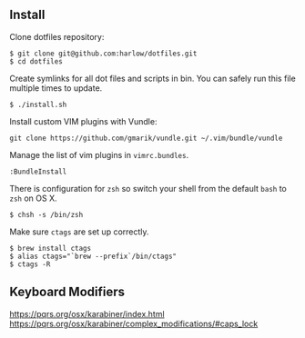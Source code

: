 Install
-------

Clone dotfiles repository:

    $ git clone git@github.com:harlow/dotfiles.git
    $ cd dotfiles

Create symlinks for all dot files and scripts in bin. You can safely run this
file multiple times to update.

    $ ./install.sh

Install custom VIM plugins with Vundle:

    git clone https://github.com/gmarik/vundle.git ~/.vim/bundle/vundle

Manage the list of vim plugins in `vimrc.bundles`.

    :BundleInstall

There is configuration for `zsh` so switch your shell from the default `bash`
to `zsh` on OS X.

    $ chsh -s /bin/zsh

Make sure `ctags` are set up correctly.

    $ brew install ctags
    $ alias ctags="`brew --prefix`/bin/ctags"
    $ ctags -R

Keyboard Modifiers
------------------

https://pqrs.org/osx/karabiner/index.html
https://pqrs.org/osx/karabiner/complex_modifications/#caps_lock

